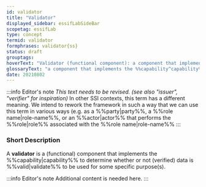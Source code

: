 ```yaml
---
id: validator
title: "Validator"
displayed_sidebar: essifLabSideBar
scopetag: essifLab
type: concept
termid: validator
formphrases: validator{ss}
status: draft
grouptags:
hoverText: "Validator (functional component): a component that implements the Capability to determine whether or not (verified) data is valid to be used for some specific purpose(s)."
glossaryText: "a component that implements the %%capability^capability%% to determine whether or not (%%verified^verify%%) data is valid to be used for some specific purpose(s)."
date: 20210802
---
```


:::info Editor's note
*This text needs to be revised. (see also "issuer", "verifier" for inspiration)*
In other SSI contexts, this term has a different meaning. We intend to rework the framework in such a way that we can use this term in various ways (e.g. as a %%party|party%%, a %%role name|role-name%%, or an %%actor|actor%% that performs the %%role|role%% associated with the %%role name|role-name%%
:::

### Short Description
A **validator** is a (functional) component that implements the %%capability|capability%% to determine whether or not (verified) data is %%valid|validate%% to be used for some specific purpose(s).

:::info Editor's note
Additional content is needed here.
:::
